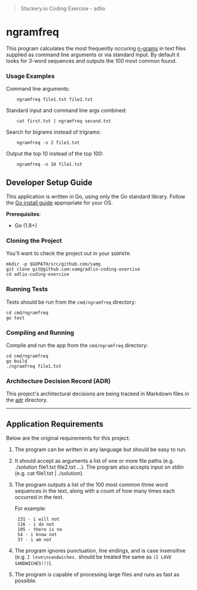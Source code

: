 > Stackery.io Coding Exercise - adlio
# ngramfreq

This program calculates the most frequently occuring [n-grams](https://en.wikipedia.org/wiki/N-gram) in text files supplied as command line arguments or via standard input. By default it looks for *3*-word sequences and outputs the *100* most common found.

### Usage Examples

Command line arguments:

		ngramfreq file1.txt file2.txt

Standard input and command line args combined:

		cat first.txt | ngramfreq second.txt

Search for bigrams instead of trigrams:

		ngramfreq -s 2 file1.txt

Output the top 10 instead of the top 100:

		ngramfreq -n 10 file1.txt

## Developer Setup Guide

This application is written in Go, using only the Go standard library. Follow the [Go install guide](https://golang.org/doc/install#install) appropriate for your OS.

**Prerequisites**:

* Go (1.8+)

### Cloning the Project

You'll want to check the project out in your `$GOPATH`.

    mkdir -p $GOPATH/src/github.com/samg
    git clone git@github.com:samg/adlio-coding-exercise
    cd adlio-coding-exercise

### Running Tests

Tests should be run from the `cmd/ngramfreq` directory:

    cd cmd/ngramfreq
    go test

### Compiling and Running

Compile and run the app from the `cmd/ngramfreq` directory:

    cd cmd/ngramfreq
    go build
    ./ngramfreq file1.txt

### Architecture Decision Record (ADR)

This project's architectural decisions are being tracked in Markdown files in the [adr](./adr) directory.

----

## Application Requirements

Below are the original requirements for this project:

1. The program can be written in any language but should be easy to run.
2. It should accept as arguments a list of one or more file paths (e.g. ./solution file1.txt file2.txt ...). The program also accepts input on stdin (e.g. cat file1.txt | ./solution).
3. The program outputs a list of the 100 most common three word sequences in the text, along with a count of how many times each occurred in the text.

	For example:

		231 - i will not
		116 - i do not
		105 - there is no
		54 - i know not
		37 - i am not

4. The program ignores punctuation, line endings, and is case insensitive (e.g. `I love\nsandwiches.` should be treated the same as `(I LOVE SANDWICHES!!)`).
5. The program is capable of processing large files and runs as fast as possible.
